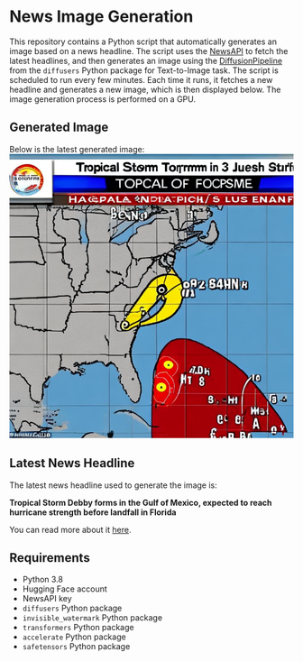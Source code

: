 # News Image Generation
This repository contains a Python script that automatically generates an image based on a news headline. The script uses the [NewsAPI](https://newsapi.org/) to fetch the latest headlines, and then generates an image using the [DiffusionPipeline](https://github.com/huggingface/diffusers) from the `diffusers` Python package for Text-to-Image task.
The script is scheduled to run every few minutes. Each time it runs, it fetches a new headline and generates a new image, which is then displayed below. The image generation process is performed on a GPU.

## Generated Image
Below is the latest generated image:
![Generated Image](image.png)

## Latest News Headline
The latest news headline used to generate the image is:

**Tropical Storm Debby forms in the Gulf of Mexico, expected to reach hurricane strength before landfall in Florida**

You can read more about it [here](https://news.google.com/rss/articles/CBMirAFBVV95cUxOcE8xcHF6LXBPVjdPNFFMOVp4b2U2aE1uZlNvVDFjbVpXbXZaaVk2Sm9ua25ZaEJMUXpuM01KZTRSbktzT2l5bVVoMW04aHdXVXZpejJ4WUxvOUdzMGpsckVfcnVjb0xhc2x0RENEdkNoYUdOa3Vqc0V3RlF5dlJZc3V4YURIWXpqZmZsRldyOTBtT19TbnN1RXBmTFJxOVJPUFhZeWczMmR4cUQ50gGjAUFVX3lxTE02ZUdjSldTZU15LXctdHBqSmdkR0REZ0ZkWmR5ckZMX2FWdzJ2V085NHZQVzBMLTJuQVRTY2RxMXZHQklqR1lRVF82TUJ1ZVh6ZW90eVdhV0ZsMUtuM3U4UEZmQmtybnFCa29nQmZGczQ4c3pDZ0ZTVXN0YURRbF9NX3VVeUx6cjdoNjVUNzFtNEU0aHlXY3V1YlVJYnhnOVRsQ0k?oc=5).

## Requirements
- Python 3.8
- Hugging Face account
- NewsAPI key
- `diffusers` Python package
- `invisible_watermark` Python package
- `transformers` Python package
- `accelerate` Python package
- `safetensors` Python package
